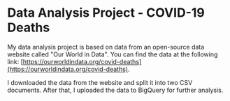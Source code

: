 # Data Analysis Project - COVID-19 Deaths

My data analysis project is based on data from an open-source data website called "Our World in Data". You can find the data at the following link: [https://ourworldindata.org/covid-deaths](https://ourworldindata.org/covid-deaths).

I downloaded the data from the website and split it into two CSV documents. 
After that, I uploaded the data to BigQuery for further analysis.


